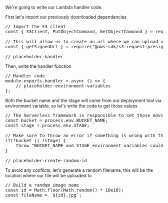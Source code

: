 We're going to write our Lambda handler code. 

First let's import our previously downloaded dependencies

<pre class="file" data-filename="create-urls.js" data-target="replace">
// Import the S3 client
const { S3Client, PutObjectCommand, GetObjectCommand } = require("@aws-sdk/client-s3");

// This will allow us to create an url where we can upload our image
const { getSignedUrl } = require("@aws-sdk/s3-request-presigner");

// placeholder-handler
</pre>

Then, write the handler function
<pre class="file" data-filename="create-urls.js" data-target="insert" data-marker="// placeholder-handler">
// Handler code
module.exports.handler = async () => {
    // placeholder-environment-variables
};
</pre>

Both the bucket name and the stage will come from our deployment tool via environment variable, so let's write the code to get those values

<pre class="file" data-filename="create-urls.js" data-target="insert" data-marker="// placeholder-environment-variables">
// The Serverless framework is responsible to set those environment variables
const bucket = process.env.BUCKET_NAME;
const stage = process.env.STAGE;

// Make sure to throw an error if something is wrong with those variables
if(!bucket || !stage) {
    throw "BUCKET_NAME and STAGE environment variables could not be found";
}

// placeholder-create-random-id
</pre>

To avoid any conflicts, let's generate a random filename, this will be the location where our file will be uploaded to

<pre class="file" data-filename="create-urls.js" data-target="insert" data-marker="// placeholder-create-random-id">
// Build a random image name
const id = Math.floor(Math.random() * 10e16);
const fileName = `${id}.jpg`;
</pre>


